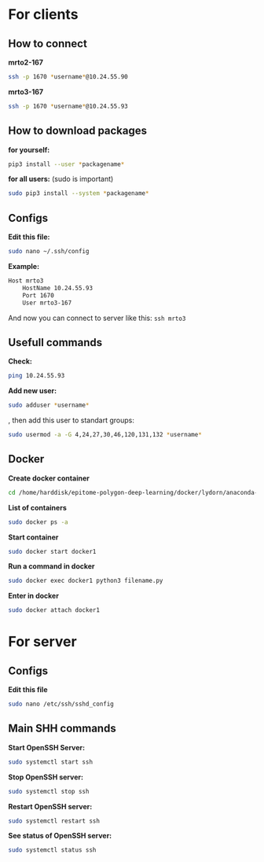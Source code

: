 # For clients

## How to connect

**mrto2-167**

```bash
ssh -p 1670 *username*@10.24.55.90
```

**mrto3-167**

```bash
ssh -p 1670 *username*@10.24.55.93
```

## How to download packages

**for yourself:**

```bash
pip3 install --user *packagename*
```

**for all users:** (sudo is important)

```bash
sudo pip3 install --system *packagename*
```

## Configs

**Edit this file:**

```bash
sudo nano ~/.ssh/config
```

**Example:**

```bash
Host mrto3
    HostName 10.24.55.93
    Port 1670
    User mrto3-167
```

And now you can connect to server like this: `ssh mrto3`

## Usefull commands

**Check:** 

```bash
ping 10.24.55.93
```

**Add new user:**

```bash
sudo adduser *username*
```

, then add this user to standart groups:

```bash
sudo usermod -a -G 4,24,27,30,46,120,131,132 *username*
```

## Docker

**Create docker container**

```bash
cd /home/harddisk/epitome-polygon-deep-learning/docker/lydorn/anaconda-tensorflow-geo/sudo docker run --runtime=nvidia -it --name=docker1 -v /home/harddisk/epitome-polygon-deep-learning:/workspace lydorn/anaconda-tensorflow-geo
```

**List of containers**

```bash
sudo docker ps -a
```

**Start container**

```bash
sudo docker start docker1
```

**Run a command in docker**

```bash
sudo docker exec docker1 python3 filename.py
```

**Enter in docker**

````bash
sudo docker attach docker1
````

# For server

## Configs

**Edit this file**

```bash
sudo nano /etc/ssh/sshd_config
```

## Main SHH commands

**Start OpenSSH Server:**

```bash
sudo systemctl start ssh
```

**Stop OpenSSH server:**

```bash
sudo systemctl stop ssh
```

**Restart OpenSSH server:**

```bash
sudo systemctl restart ssh
```

**See status of OpenSSH server:** 

```bash
sudo systemctl status ssh
```
